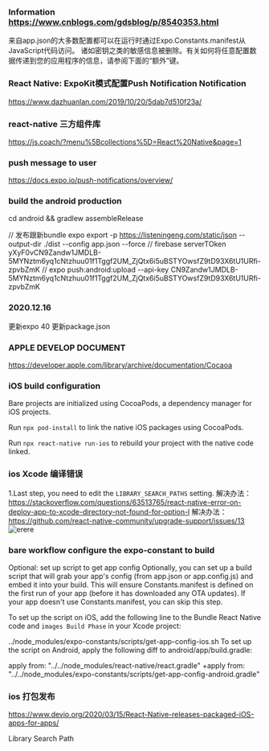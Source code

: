 
### Information https://www.cnblogs.com/gdsblog/p/8540353.html
来自app.json的大多数配置都可以在运行时通过Expo.Constants.manifest从JavaScript代码访问。
诸如密钥之类的敏感信息被删除。有关如何将任意配置数据传递到您的应用程序的信息，请参阅下面的“额外”键。

### React Native: ExpoKit模式配置Push Notification Notification
https://www.dazhuanlan.com/2019/10/20/5dab7d510f23a/

### react-native 三方组件库
https://js.coach/?menu%5Bcollections%5D=React%20Native&page=1

### push message to user
https://docs.expo.io/push-notifications/overview/

### build the android production
cd android && gradlew assembleRelease

// 发布跟新bundle
 expo export -p https://listeningeng.com/static/json --output-dir ./dist --config app.json --force
// firebase serverTOken yXyF0vCN9Zandw1JMDLB-5MYNztm6yq1cNtzhuu01f1Tggf2UM_ZjQtx6i5uBSTYOwsfZ9tD93X6tU1URfi-zpvbZmK
// expo push:android:upload --api-key CN9Zandw1JMDLB-5MYNztm6yq1cNtzhuu01f1Tggf2UM_ZjQtx6i5uBSTYOwsfZ9tD93X6tU1URfi-zpvbZmK
### 2020.12.16 
更新expo 40
更新package.json

### APPLE DEVELOP DOCUMENT
https://developer.apple.com/library/archive/documentation/Cocaoa

### iOS  build configuration
Bare projects are initialized using CocoaPods, a dependency manager for iOS projects.

Run `npx pod-install` to link the native iOS packages using CocoaPods.

Run `npx react-native run-ios` to rebuild your project with the native code linked.


### ios Xcode 编译错误

1.Last step, you need to edit the `LIBRARY_SEARCH_PATHS` setting.
解决办法：https://stackoverflow.com/questions/63513765/react-native-error-on-deploy-app-to-xcode-directory-not-found-for-option-l
解决办法：https://github.com/react-native-community/upgrade-support/issues/13
![erere](https://user-images.githubusercontent.com/100233/76167794-d0815100-6182-11ea-915c-78ede6d554b9.png)

### bare workflow configure the expo-constant to build 
Optional: set up script to get app config
Optionally, you can set up a build script that will grab your app's config (from app.json or app.config.js) and embed it into your build. This will ensure Constants.manifest is defined on the first run of your app (before it has downloaded any OTA updates). If your app doesn't use Constants.manifest, you can skip this step.

To set up the script on iOS, add the following line to the Bundle React Native code and `images Build Phase` in your Xcode project:

../node_modules/expo-constants/scripts/get-app-config-ios.sh
To set up the script on Android, apply the following diff to android/app/build.gradle:

 apply from: "../../node_modules/react-native/react.gradle"
+apply from: "../../node_modules/expo-constants/scripts/get-app-config-android.gradle"


### ios 打包发布
https://www.devio.org/2020/03/15/React-Native-releases-packaged-iOS-apps-for-apps/

Library Search Path